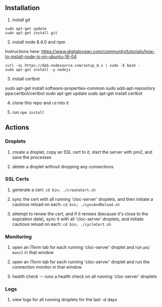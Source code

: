 

## Installation

1. install git

```
sudo apt-get update
sudo apt-get install git
```

2. install node 8.4.0 and npm

Instructions here: https://www.digitalocean.com/community/tutorials/how-to-install-node-js-on-ubuntu-16-04

```
curl -sL https://deb.nodesource.com/setup_8.x | sudo -E bash -
sudo apt-get install -y nodejs
```

3. install certbot

sudo apt-get install software-properties-common
sudo add-apt-repository ppa:certbot/certbot
sudo apt-get update
sudo apt-get install certbot

4. clone this repo and `cd` into it

5. run `npm install`

## Actions

### Droplets

1. create a droplet, copy an SSL cert to it, start the server with pm2, and save the processes

2. delete a droplet without dropping any connections

### SSL Certs

1. generate a cert: `cd bin; ./createCert.sh`

2. sync the cert with all running 'cloc-server' droplets, and then initiate a cautious reload on each: `cd bin; ./syncAndReload.sh`

3. attempt to renew the cert, and if it renews (because it's close to the expiration date), sync it with all 'cloc-server' droplets, and initiate cautious reload on each: `cd bin; ./cycleCert.sh`

### Monitoring

1. open an iTerm tab for each running 'cloc-server' droplet and run `pm2 monit` in that window

2. open an iTerm tab for each running 'cloc-server' droplet and run the connection monitor in that window

3. health check -- runs a health check on all running 'cloc-server' droplets

### Logs

1. view logs for all running droplets for the last -d days

